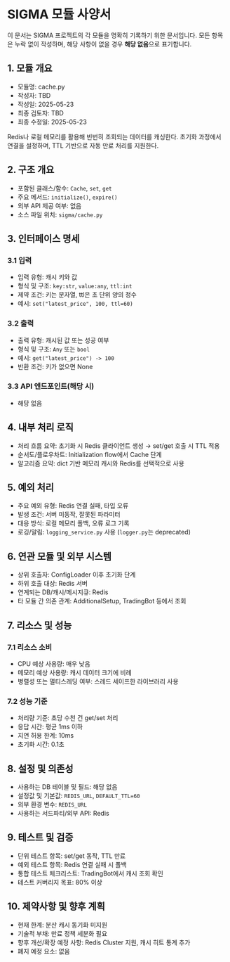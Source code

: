 # SIGMA 모듈 사양서

이 문서는 SIGMA 프로젝트의 각 모듈을 명확히 기록하기 위한 문서입니다. 모든 항목은 누락 없이 작성하며, 해당 사항이 없을 경우 **해당 없음**으로 표기합니다.

## 1. 모듈 개요
* 모듈명: cache.py
* 작성자: TBD
* 작성일: 2025-05-23
* 최종 검토자: TBD
* 최종 수정일: 2025-05-23

Redis나 로컬 메모리를 활용해 빈번히 조회되는 데이터를 캐싱한다. 초기화 과정에서
연결을 설정하며, TTL 기반으로 자동 만료 처리를 지원한다.

## 2. 구조 개요
* 포함된 클래스/함수: `Cache`, `set`, `get`
* 주요 메서드: `initialize()`, `expire()`
* 외부 API 제공 여부: 없음
* 소스 파일 위치: `sigma/cache.py`

## 3. 인터페이스 명세
### 3.1 입력
* 입력 유형: 캐시 키와 값
* 형식 및 구조: `key:str`, `value:any`, `ttl:int`
* 제약 조건: 키는 문자열, ttl은 초 단위 양의 정수
* 예시: `set("latest_price", 100, ttl=60)`

### 3.2 출력
* 출력 유형: 캐시된 값 또는 성공 여부
* 형식 및 구조: `Any` 또는 `bool`
* 예시: `get("latest_price") -> 100`
* 반환 조건: 키가 없으면 None

### 3.3 API 엔드포인트(해당 시)
* 해당 없음

## 4. 내부 처리 로직
* 처리 흐름 요약: 초기화 시 Redis 클라이언트 생성 → set/get 호출 시 TTL 적용
* 순서도/플로우차트: Initialization flow에서 Cache 단계
* 알고리즘 요약: dict 기반 메모리 캐시와 Redis를 선택적으로 사용

## 5. 예외 처리
* 주요 예외 유형: Redis 연결 실패, 타입 오류
* 발생 조건: 서버 미동작, 잘못된 파라미터
* 대응 방식: 로컬 메모리 폴백, 오류 로그 기록
* 로깅/알림: `logging_service.py` 사용 (`logger.py`는 deprecated)

## 6. 연관 모듈 및 외부 시스템
* 상위 호출자: ConfigLoader 이후 초기화 단계
* 하위 호출 대상: Redis 서버
* 연계되는 DB/캐시/메시지큐: Redis
* 타 모듈 간 의존 관계: AdditionalSetup, TradingBot 등에서 조회

## 7. 리소스 및 성능
### 7.1 리소스 소비
* CPU 예상 사용량: 매우 낮음
* 메모리 예상 사용량: 캐시 데이터 크기에 비례
* 병렬성 또는 멀티스레딩 여부: 스레드 세이프한 라이브러리 사용

### 7.2 성능 기준
* 처리량 기준: 초당 수천 건 get/set 처리
* 응답 시간: 평균 1ms 이하
* 지연 허용 한계: 10ms
* 초기화 시간: 0.1초

## 8. 설정 및 의존성
* 사용하는 DB 테이블 및 필드: 해당 없음
* 설정값 및 기본값: `REDIS_URL`, `DEFAULT_TTL=60`
* 외부 환경 변수: `REDIS_URL`
* 사용하는 서드파티/외부 API: Redis

## 9. 테스트 및 검증
* 단위 테스트 항목: set/get 동작, TTL 만료
* 예외 테스트 항목: Redis 연결 실패 시 폴백
* 통합 테스트 체크리스트: TradingBot에서 캐시 조회 확인
* 테스트 커버리지 목표: 80% 이상

## 10. 제약사항 및 향후 계획
* 현재 한계: 분산 캐시 동기화 미지원
* 기술적 부채: 만료 정책 세분화 필요
* 향후 개선/확장 예정 사항: Redis Cluster 지원, 캐시 히트 통계 추가
* 폐지 예정 요소: 없음
